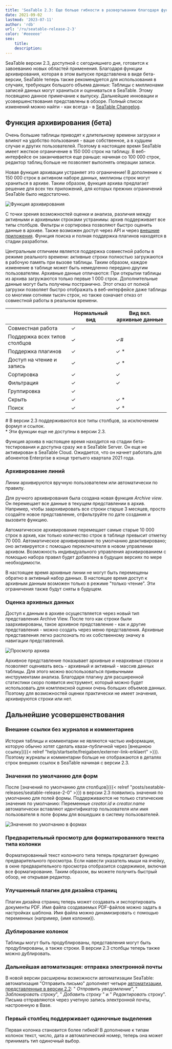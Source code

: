 ```yaml
---
title: 'SeaTable 2.3: Еще больше гибкости в развертывании благодаря функции архивирования - SeaTable'
date: 2021-09-02
lastmod: '2023-07-11'
author: 'rdb'
url: '/ru/seatable-release-2-3'
color: '#eeeeee'
seo:
    title:
    description:
---
```


SeaTable версии 2.3, доступной с сегодняшнего дня, готовится к завоеванию новых областей применения. Благодаря функции архивирования, которая в этом выпуске представлена в виде бета-версии, SeaTable теперь также рекомендуется для использования в случаях, требующих большого объема данных: Таблицы с миллионами записей данных могут храниться и оцениваться в SeaTable. Этому посвящено данное примечание к выпуску. Дальнейшие инновации и усовершенствования представлены в обзоре. Полный список изменений можно найти - как всегда - в [SeaTable Changelog](https://seatable.io/ru/docs/changelog/version-2-3/).

## Функция архивирования (бета)

Очень большие таблицы приводят к длительному времени загрузки и влияют на удобство пользования - ваше собственное, а в худшем случае и других пользователей. Поэтому в настоящее время SeaTable имеет жесткое ограничение в 150 000 строк на таблицу. В веб-интерфейсе он заканчивается еще раньше: начиная со 100 000 строк, редактор таблиц больше не позволяет выполнять операции записи.

Новая функция архивации устраняет это ограничение! В дополнение к 150 000 строк в активном наборе данных, миллионы строк могут храниться в архиве. Таким образом, функция архива предлагает решение для всех тех приложений, для которых прежних ограничений SeaTable было недостаточно.

![Функция архивирования](Archive-function-1088x631.png)

С точки зрения возможностей оценки и анализа, различия между активными и архивными строками устранимы: архив поддерживает все типы столбцов. Фильтры и сортировка позволяют быстро оценить данные в архиве. Также возможен доступ через API и через [внешние приложения](https://seatable.io/ru/seatable-release-2-2#Externe_Apps_nur_fuer_Enterprise_Abos/?lang=auto). Функция поиска и полная поддержка плагинов находятся в стадии разработки.

Центральным отличием является поддержка совместной работы в режиме реального времени: активные строки полностью загружаются в рабочую память при вызове таблицы. Таким образом, каждое изменение в таблице может быть немедленно передано другим пользователям. Архивные данные отличаются: При открытии таблицы из архива загружаются только первые 1 000 строк. Дополнительные данные могут быть получены постранично. Этот отказ от полной загрузки позволяет быстро отображать в веб-интерфейсе даже таблицы со многими сотнями тысяч строк, но также означает отказ от совместной работы в реальном времени.

|                               | Нормальный вид | Вид вкл. архивные данные |
| ----------------------------- | -------------- | ------------------------ |
| Совместная работа             | ✓              |                          |
| Поддержка всех типов столбцов | ✓              | ✓#                       |
| Поддержка плагинов            | ✓              | ✓ \*                     |
| Доступ на чтение и запись     | ✓              | ✓ \*                     |
| Сортировка                    | ✓              | ✓                        |
| Фильтрация                    | ✓              | ✓                        |
| Группировка                   | ✓              |                          |
| Скрыть                        | ✓              | ✓ \*                     |
| Поиск                         | ✓              | ✓ \*                     |

\# В версии 2.3 поддерживаются все типы столбцов, за исключением формул и ссылок.  
\* Эти функции еще не доступны в версии 2.3.

Функция архива в настоящее время находится на стадии бета-тестирования и доступна сразу же в SeaTable Server. Он еще не активирован в SeaTable Cloud. Ожидается, что он начнет работать для абонентов Enterprise в конце третьего квартала 2021 года.

### Архивирование линий

Линии архивируются вручную пользователем или автоматически по правилу.

Для ручного архивирования была создана новая функция _Archive view_. Он перемещает все данные в текущем представлении в архив. Например, чтобы заархивировать все строки старше 3 месяцев, просто создайте новое представление, отфильтруйте по дате создания и вызовите функцию.

Автоматическое архивирование перемещает самые старые 10 000 строк в архив, как только количество строк в таблице превысит отметку 70 000. Автоматическое архивирование по умолчанию деактивировано; оно активируется с помощью переключателя в новом управлении архивом. Возможность индивидуального управления архивированием с помощью набора правил будет добавлена в будущих версиях по мере необходимости.

В настоящее время архивные линии не могут быть перемещены обратно в активный набор данных. В настоящее время доступ к архивным данным возможен только в режиме "только чтение". Эти ограничения также будут сняты в будущем.

### Оценка архивных данных

Доступ к данным в архиве осуществляется через новый тип представления Archive View. После того как строки были заархивированы, такое архивное представление - как и другие представления - можно создать через меню представления. Архивные представления легко распознать по их собственному значку в навигации представлений.

![Просмотр архива](Archive-view-creation-1088x518.png)

Архивное представление показывает архивные и неархивные строки и позволяет оценивать весь - архивный и активный - массив данных таблицы. Для этого можно воспользоваться привычными инструментами анализа. Благодаря плагину для расширенной статистики скоро появится инструмент, который можно будет использовать для комплексной оценки очень больших объемов данных. Поэтому для возможностей оценки практически не имеет значения, архивируются строки или нет.

## Дальнейшие усовершенствования

### Внешние ссылки без журналов и комментариев

История таблицы и комментарии не являются частью информации, которую обычно хотят сделать квази-публичной через [внешнюю ссылку]({{< relref "help/startseite/freigaben/externer-link-erklaert" >}}). Поэтому журналы и комментарии больше не отображаются в деталях строк внешних ссылок в SeaTable начиная с версии 2.3.

### Значения по умолчанию для форм

После [значений по умолчанию для столбцов]({{< relref "posts/seatable-releases/seatable-release-2-0" >}}) в версии 2.3 появились значения по умолчанию для полей формы. Поддерживаются не только статические значения по умолчанию: Переменные _creator.id_ и _creator.name_ автоматически вставляют идентификатор пользователя или имя пользователя в поле формы для вошедших в систему пользователей.

![Значения по умолчанию в формах](Default-values-forms-1088x974.png)

### Предварительный просмотр для форматированного текста типа колонки

Форматированный текст колонного типа теперь предлагает функцию предварительного просмотра. Если навести указатель мыши на ячейку, в окне предварительного просмотра отобразится содержимое, включая все форматирование. Таким образом, вы можете получить быстрый обзор, не открывая редактор.

### Улучшенный плагин для дизайна страниц

Плагин дизайна страниц теперь может создавать и экспортировать документы PDF. Имя файла создаваемых PDF-файлов можно задать в настройках шаблона. Имя файла можно динамизировать с помощью переменных (например, {имя колонки}).

### Дублирование колонок

Таблицы могут быть продублированы, представления могут быть продублированы, а также строки. В версии 2.3 столбцы теперь также можно дублировать.

### Дальнейшая автоматизация: отправка электронной почты

В новой версии расширены возможности автоматизации SeaTable: автоматизация "Отправить письмо" дополняет четыре [автоматизации, представленные в версии 2.2](https://seatable.io/ru/seatable-release-2-2#Automationen_nur_fuer_Enterprise_Abos/?lang=auto): " _Отправить уведомление_", " _Заблокировать строку_", " _Добавить строку_ " и " _Редактировать_ строку". Письма отправляются через учетную запись электронной почты, настроенную в Base.

### Первый столбец поддерживает одиночные выделения

Первая колонка становится более гибкой! В дополнение к типам колонок текст, число, дата и автоматический номер, теперь она может принимать тип одиночный выбор.
